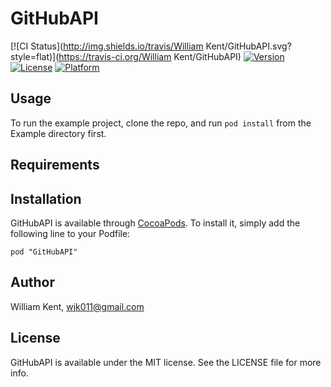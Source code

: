 # GitHubAPI

[![CI Status](http://img.shields.io/travis/William Kent/GitHubAPI.svg?style=flat)](https://travis-ci.org/William Kent/GitHubAPI)
[![Version](https://img.shields.io/cocoapods/v/GitHubAPI.svg?style=flat)](http://cocoadocs.org/docsets/GitHubAPI)
[![License](https://img.shields.io/cocoapods/l/GitHubAPI.svg?style=flat)](http://cocoadocs.org/docsets/GitHubAPI)
[![Platform](https://img.shields.io/cocoapods/p/GitHubAPI.svg?style=flat)](http://cocoadocs.org/docsets/GitHubAPI)

## Usage

To run the example project, clone the repo, and run `pod install` from the Example directory first.

## Requirements

## Installation

GitHubAPI is available through [CocoaPods](http://cocoapods.org). To install
it, simply add the following line to your Podfile:

    pod "GitHubAPI"

## Author

William Kent, wjk011@gmail.com

## License

GitHubAPI is available under the MIT license. See the LICENSE file for more info.

